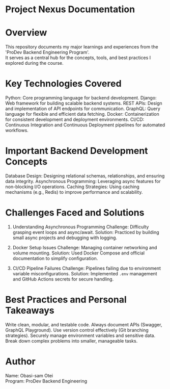 # Project Nexus Documentation

# Overview

This repository documents my major learnings and experiences from the 'ProDev Backend Engineering Program'.  
It serves as a central hub for the concepts, tools, and best practices I explored during the course.


# Key Technologies Covered

Python: Core programming language for backend development.
Django: Web framework for building scalable backend systems.
REST APIs: Design and implementation of API endpoints for communication.
GraphQL: Query language for flexible and efficient data fetching.
Docker: Containerization for consistent development and deployment environments.
CI/CD: Continuous Integration and Continuous Deployment pipelines for automated workflows.


# Important Backend Development Concepts

Database Design: Designing relational schemas, relationships, and ensuring data integrity.
Asynchronous Programming: Leveraging async features for non-blocking I/O operations.
Caching Strategies: Using caching mechanisms (e.g., Redis) to improve performance and scalability.


# Challenges Faced and Solutions

1. Understanding Asynchronous Programming
    Challenge: Difficulty grasping event loops and async/await.
    Solution: Practiced by building small async projects and debugging with logging.

2. Docker Setup Issues
    Challenge: Managing container networking and volume mounting.
    Solution: Used Docker Compose and official documentation to simplify configuration.

3. CI/CD Pipeline Failures
    Challenge: Pipelines failing due to environment variable misconfigurations.
    Solution: Implemented `.env` management and GitHub Actions secrets for secure handling.


# Best Practices and Personal Takeaways
 Write clean, modular, and testable code.
 Always document APIs (Swagger, GraphQL Playground).
 Use version control effectively (Git branching strategies).
 Securely manage environment variables and sensitive data.
 Break down complex problems into smaller, manageable tasks.


# Author

Name: Obasi-sam Otei  
Program: ProDev Backend Engineering  
